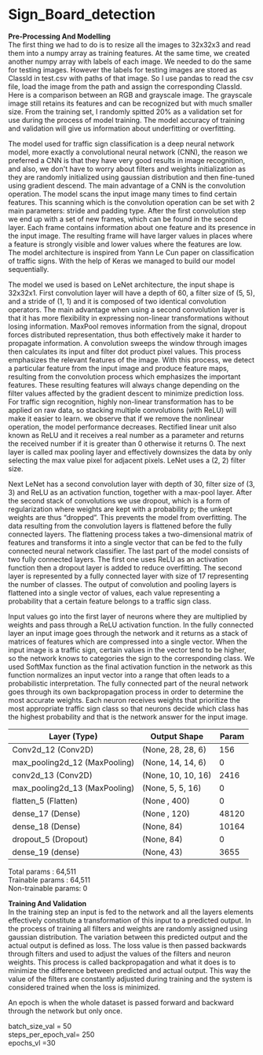 # Sign_Board_detection
**Pre-Processing And Modelling** <br />
The first thing we had to do is to resize all the images to 32x32x3 and read them into a numpy array as training features. At the same time, we created another numpy array with labels of each image. We needed to do the same for testing images. However the labels for testing images are stored as ClassId in test.csv with paths of that image. So I use pandas to read the csv file, load the image from the path and assign the corresponding ClassId. Here is a comparison between an RGB and grayscale image. The grayscale image still retains its features and can be recognized but with much smaller size.  From the training set, I randomly spitted 20% as a validation set for use during the process of model training. The model accuracy of training and validation will give us information about underfitting or overfitting. 

The model used for traffic sign classification is a deep neural network model, more exactly a convolutional neural network (CNN), the reason we preferred a CNN is that they have very good results in image recognition, and also, we don't have to worry about filters and weights initialization as they are randomly initialized using gaussian distribution and then fine-tuned using gradient descend. The main advantage of a CNN is the convolution operation. The model scans the input image many times to find certain features. This scanning which is the convolution operation can be set with 2 main parameters: stride and padding type. After the first convolution step we end up with a set of new frames, which can be found in the second layer. Each frame contains information about one feature and its presence in the input image. The resulting frame will have larger values in places where a feature is strongly visible and lower values where the features are low. The model architecture is inspired from Yann Le Cun paper on classification of traffic signs. With the help of Keras we managed to build our model sequentially.

The model we used is based on LeNet architecture, the input shape is 32x32x1. First convolution layer will have a depth of 60, a filter size of (5, 5), and a stride of (1, 1) and it is composed of two identical convolution operators. The main advantage when using a second convolution layer is that it has more flexibility in expressing non-linear transformations without losing information. MaxPool removes information from the signal, dropout forces distributed representation, thus both effectively make it harder to propagate information. A convolution sweeps the window through images then calculates its input and filter dot product pixel values. This process emphasizes the relevant features of the image. With this process, we detect a particular feature from the input image and produce feature maps, resulting from the convolution process which emphasizes the important features. These resulting features will always change depending on the filter values affected by the gradient descent to minimize prediction loss. For traffic sign recognition, highly non-linear transformation has to be applied on raw data, so stacking multiple convolutions (with ReLU) will make it easier to learn. we observe that if we remove the nonlinear operation, the model performance decreases. Rectified linear unit also known as ReLU and it receives a real number as a parameter and returns the received number if it is greater than 0 otherwise it returns 0. The next layer is called max pooling layer and effectively downsizes the data by only selecting the max value pixel for adjacent pixels. LeNet uses a (2, 2) filter size.

Next LeNet has a second convolution layer with depth of 30, filter size of (3, 3) and ReLU as an activation function, together with a max-pool layer. After the second stack of convolutions we use dropout, which is a form of regularization where weights are kept with a probability p; the unkept weights are thus “dropped”. This prevents the model from overfitting. The data resulting from the convolution layers is flattened before the fully connected layers. The flattening process takes a two-dimensional matrix of features and transforms it into a single vector that can be fed to the fully connected neural network classifier. The last part of the model consists of two fully connected layers. The first one uses ReLU as an activation function then a dropout layer is added to reduce overfitting. The second layer is represented by a fully connected layer with size of 17 representing the number of classes. The output of convolution and pooling layers is flattened into a single vector of values, each value representing a probability that a certain feature belongs to a traffic sign class. 

Input values go into the first layer of neurons where they are multiplied by weights and pass through a ReLU activation function. In the fully connected layer an input image goes through the network and it returns as a stack of matrices of features which are compressed into a single vector. When the input image is a traffic sign, certain values in the vector tend to be higher, so the network knows to categories the sign to the corresponding class. We used SoftMax function as the final activation function in the network as this function normalizes an input vector into a range that often leads to a probabilistic interpretation. The fully connected part of the neural network goes through its own backpropagation process in order to determine the most accurate weights. Each neuron receives weights that prioritize the most appropriate traffic sign class so that neurons decide which class has the highest probability and that is the network answer for the input image. 

| Layer (Type)                   |   Output Shape            |     Param   |
|--------------------------------|---------------------------|-------------|
| Conv2d_12 (Conv2D)             |   (None, 28, 28, 6)       |     156     |
| max_pooling2d_12 (MaxPooling)  |   (None, 14, 14, 6)       |     0       |
| conv2d_13 (Conv2D)             |   (None, 10, 10, 16)      |     2416    |
| max_pooling2d_13 (MaxPooling)  |   (None, 5, 5, 16)        |     0       |
| flatten_5 (Flatten)            |   (None , 400)            |     0       |
| dense_17 (Dense)               |   (None , 120)            |    48120    |
| dense_18 (Dense)               |   (None, 84)              |    10164    |
| dropout_5 (Dropout)            |   (None, 84)              |     0       |
| dense_19 (dense)               |   (None, 43)              |     3655    |

Total params : 64,511 <br />
Trainable params : 64,511 <br />
Non-trainable params: 0 <br />

**Training And Validation** <br />
In the training step an input is fed to the network and all the layers elements effectively constitute a transformation of this input to a predicted output. In the process of training all filters and weights are randomly assigned using gaussian distribution. The variation between this predicted output and the actual output is defined as loss. The loss value is then passed backwards through filters and used to adjust the values of the filters and neuron weights. This process is called backpropagation and what it does is to minimize the difference between predicted and actual output. This way the value of the filters are constantly adjusted during training and the system is considered trained when the loss is minimized. 
 
An epoch is when the whole dataset is passed forward and backward through the network but only once. 

batch_size_val = 50  <br />
steps_per_epoch_val= 250 <br />
epochs_vl =30 <br />


